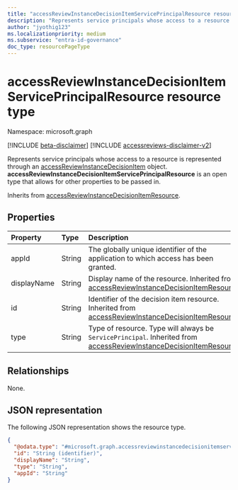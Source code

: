 ```yaml
---
title: "accessReviewInstanceDecisionItemServicePrincipalResource resource type"
description: "Represents service principals whose access to a resource is represented through an accessReviewInstanceDecisionItem object."
author: "jyothig123"
ms.localizationpriority: medium
ms.subservice: "entra-id-governance"
doc_type: resourcePageType
---
```


# accessReviewInstanceDecisionItemServicePrincipalResource resource type

Namespace: microsoft.graph

[!INCLUDE [beta-disclaimer](../../includes/beta-disclaimer.md)]
[!INCLUDE [accessreviews-disclaimer-v2](../../includes/accessreviews-disclaimer-v2.md)]

Represents service principals whose access to a resource is represented through an [accessReviewInstanceDecisionItem](accessreviewinstancedecisionitem.md) object. **accessReviewInstanceDecisionItemServicePrincipalResource** is an open type that allows for other properties to be passed in.

Inherits from [accessReviewInstanceDecisionItemResource](accessreviewinstancedecisionItemresource.md).

## Properties
|Property|Type|Description|
|:---|:---|:---|
| appId | String | The globally unique identifier of the application to which access has been granted. |
| displayName | String | Display name of the resource. Inherited from [accessReviewInstanceDecisionItemResource](accessreviewinstancedecisionItemresource.md).|
| id | String | Identifier of the decision item resource. Inherited from [accessReviewInstanceDecisionItemResource](accessreviewinstancedecisionItemresource.md). |
| type | String | Type of resource. Type will always be `ServicePrincipal`.  Inherited from [accessReviewInstanceDecisionItemResource](accessreviewinstancedecisionItemresource.md). |


## Relationships
None.

## JSON representation
The following JSON representation shows the resource type.
<!-- {
  "blockType": "resource",
  "@odata.type": "microsoft.graph.accessreviewinstancedecisionitemserviceprincipalresource",
  "baseType": "microsoft.graph.accessReviewInstanceDecisionItemResource",
  "openType": true
}
-->
``` json
{
  "@odata.type": "#microsoft.graph.accessreviewinstancedecisionitemserviceprincipalresource",
  "id": "String (identifier)",
  "displayName": "String",
  "type": "String",
  "appId": "String"
}
```
